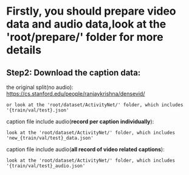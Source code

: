 # Firstly, you should prepare video data and audio data,look at the 'root/prepare/' folder for more details

## Step2: Download the caption data:

the original split(no audio):   https://cs.stanford.edu/people/ranjaykrishna/densevid/
    
    or look at the 'root/dataset/ActivityNet/' folder, which includes '{train/val/test}.json'


caption file include audio(**record per caption individually**): 

    look at the 'root/dataset/ActivityNet/' folder, which includes 'new_{train/val/test}_data.json'


caption file include audio(**all record of video related captions**):
   
    look at the 'root/dataset/ActivityNet/' folder, which includes '{train/val/test}_audio.json'

